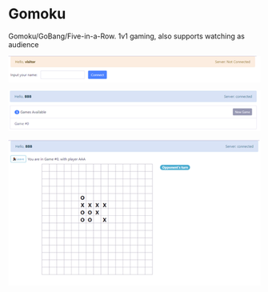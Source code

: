 # Gomoku
Gomoku/GoBang/Five-in-a-Row. 1v1 gaming, also supports watching as audience



![pic1](./demo_pics/pic1.png)

![pic2](./demo_pics/pic2.png)

![pic3](./demo_pics/pic3.png)
